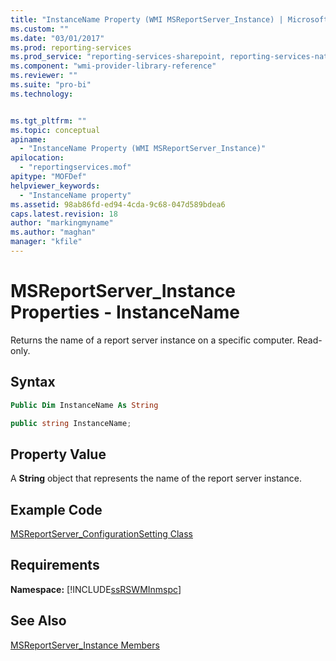 ```yaml
---
title: "InstanceName Property (WMI MSReportServer_Instance) | Microsoft Docs"
ms.custom: ""
ms.date: "03/01/2017"
ms.prod: reporting-services
ms.prod_service: "reporting-services-sharepoint, reporting-services-native"
ms.component: "wmi-provider-library-reference"
ms.reviewer: ""
ms.suite: "pro-bi"
ms.technology: 


ms.tgt_pltfrm: ""
ms.topic: conceptual
apiname: 
  - "InstanceName Property (WMI MSReportServer_Instance)"
apilocation: 
  - "reportingservices.mof"
apitype: "MOFDef"
helpviewer_keywords: 
  - "InstanceName property"
ms.assetid: 98ab86fd-ed94-4cda-9c68-047d589bdea6
caps.latest.revision: 18
author: "markingmyname"
ms.author: "maghan"
manager: "kfile"
---
```

# MSReportServer_Instance Properties - InstanceName
  Returns the name of a report server instance on a specific computer. Read-only.  
  
## Syntax  
  
```vb  
Public Dim InstanceName As String  
```  
  
```csharp  
public string InstanceName;  
```  
  
## Property Value  
 A **String** object that represents the name of the report server instance.  
  
## Example Code  
 [MSReportServer_ConfigurationSetting Class](../../reporting-services/wmi-provider-library-reference/msreportserver-configurationsetting-class.md)  
  
## Requirements  
 **Namespace:** [!INCLUDE[ssRSWMInmspc](../../includes/ssrswminmspc-md.md)]  
  
## See Also  
 [MSReportServer_Instance Members](../../reporting-services/wmi-provider-library-reference/msreportserver-instance-members.md)  
  
  
